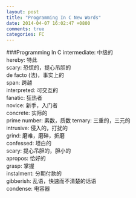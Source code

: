 ```yaml
---
layout: post
title: "Programming In C New Words"
date: 2014-04-07 16:02:47 +0800
comments: true
categories: FC 
---
```

###Programming In C
intermediate: 中级的    
hereby: 特此    
scary: 恐慌的，提心吊胆的    
de facto (法)，事实上的    
span: 跨越    
interpreted: 可交互的    
fanatic: 狂热者    
novice: 新手，入门者    
concrete: 实际的    
prime number: 素数，质数
ternary: 三重的，三元的    
intrusive: 侵入的，打扰的    
grind: 磨难，磨碎，折磨    
confessed: 坦白的    
scary: 提心吊胆的，胆小的    
apropos: 恰好的    
grasp: 掌握    
instalment: 分期付款的    
gibberish: 乱语，快速而不清楚的话语    
condense: 电容器    

